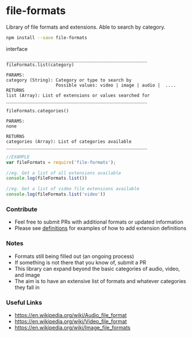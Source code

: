 file-formats
==============

Library of file formats and extensions. Able to search by category.



```bash
npm install --save file-formats
```

interface
```
______________________________________________________
fileFormats.list(category)

PARAMS:
category (String): Category or type to search by
                   Possible values: video | image | audio |  ....
RETURNS
list (Array): List of extensions or values searched for
______________________________________________________

fileFormats.categories()

PARAMS:
none

RETURNS
categories (Array): List of categories available
______________________________________________________

```

```js
//EXAMPLE
var fileFormats = require('file-formats');

//eg. Get a list of all extensions available
console.log(fileFormats.list())

//eg. Get a list of video file extensions available
console.log(fileFormats.list('video'))

```

### Contribute

- Feel free to submit PRs with additional formats or updated information
- Please see [definitions](src/definitions) for examples of how to add extension definitions

### Notes
- Formats still being filled out (an ongoing process)
- If something is not there that you know of, submit a PR
- This library can expand beyond the basic categories of audio, video, and image
- The aim is to have an extensive list of formats and whatever categories they fall in

### Useful Links
- https://en.wikipedia.org/wiki/Audio_file_format
- https://en.wikipedia.org/wiki/Video_file_format
- https://en.wikipedia.org/wiki/Image_file_formats
